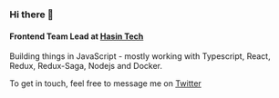 ### Hi there 👋

#### Frontend Team Lead at [Hasin Tech](https://hasin.ir)
Building things in JavaScript - mostly working with Typescript, React, Redux, Redux-Saga, Nodejs and Docker.

To get in touch, feel free to message me on [Twitter](https://twitter.com/usestrict_dev)
